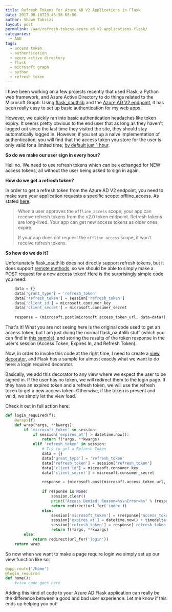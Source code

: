 ```yaml
---
title: Refresh Tokens for Azure AD V2 Applications in Flask
date: 2017-08-16T23:45:38-08:00
author: Shawn Tabrizi
layout: post
permalink: /aad/refresh-tokens-azure-ad-v2-applications-flask/
categories:
  - AAD
tags:
  - access token
  - authentication
  - azure active directory
  - flask
  - microsoft graph
  - python
  - refresh token
---
```


I have been working on a few projects recently that used Flask, a Python web framework, and Azure Active Directory to do things related to the Microsoft Graph. Using [flask_oauthlib](https://flask-oauthlib.readthedocs.io/en/latest/) and the [Azure AD V2 endpoint](https://docs.microsoft.com/en-us/azure/active-directory/develop/active-directory-appmodel-v2-overview), it has been really easy to set up basic authentication for my web apps.

However, we quickly ran into basic authentication headaches like token expiry. It seems pretty obvious to the end user that as long as they haven't logged out since the last time they visited the site, they should stay automatically logged in. However, if you set up a naive implementation of authentication, you will find that the access token you store for the user is only valid for a limited time; [by default just 1 hour](https://docs.microsoft.com/en-us/azure/active-directory/active-directory-configurable-token-lifetimes).

**So do we make our user sign in every hour?**

Hell no. We need to use refresh tokens which can be exchanged for NEW access tokens, all without the user being asked to sign in again.

**How do we get a refresh token?**

In order to get a refresh token from the Azure AD V2 endpoint, you need to make sure your application requests a specific scope: offline_access. As stated [here](https://docs.microsoft.com/en-us/azure/active-directory/develop/active-directory-v2-scopes#openid-connect-scopes):

> When a user approves the `offline_access` scope, your app can receive refresh tokens from the v2.0 token endpoint. Refresh tokens are long-lived. Your app can get new access tokens as older ones expire.
> 
> If your app does not request the `offline_access` scope, it won't receive refresh tokens.

**So how do we do it?**

Unfortunately flask_oauthlib does not directly support refresh tokens, but it does support [remote methods](https://flask-oauthlib.readthedocs.io/en/latest/client.html?highlight=post#invoking-remote-methods), so we should be able to simply make a POST request for a new access token! Here is the surprisingly simple code you need:

```python
    data = {}
    data['grant_type'] = 'refresh_token'
    data['refresh_token'] = session['refresh_token']
    data['client_id'] = microsoft.consumer_key
    data['client_secret'] = microsoft.consumer_secret
    
    response = (microsoft.post(microsoft.access_token_url, data=data)).data
```

That's it! What you are not seeing here is the original code used to get an access token, but I am just doing the normal flask_oauthlib stuff (which you can find in [this sample](https://github.com/Azure-Samples/active-directory-python-flask-graphapi-web-v2)), and storing the results of the token response in the user's session (Access Token, Expires In, and Refresh Token).

Now, in order to invoke this code at the right time, I need to create a [view decorator](http://flask.pocoo.org/docs/0.12/patterns/viewdecorators/), and Flask has a sample for almost exactly what we want to do here: a login required decorator.

Basically, we add this decorator to any view where we expect the user to be signed in. If the user has no token, we will redirect them to the login page. If they have an expired token and a refresh token, we will use the refresh token to get a new access token. Otherwise, if the token is present and valid, we simply let the view load.

Check it out in full action here:

```python
def login_required(f):
    @wraps(f)
    def wrap(*args, **kwargs):
        if 'microsoft_token' in session:
            if session['expires_at'] > datetime.now():
                return f(*args, **kwargs)
            elif 'refresh_token' in session:
                # Try to get a Refresh Token
                data = {}
                data['grant_type'] = 'refresh_token'
                data['refresh_token'] = session['refresh_token']
                data['client_id'] = microsoft.consumer_key
                data['client_secret'] = microsoft.consumer_secret

                response = (microsoft.post(microsoft.access_token_url, data=data)).data
                
                if response is None:
                    session.clear()
                    print("Access Denied: Reason=%s\nError=%s" % (response.get('error'),request.get('error_description')))
                    return redirect(url_for('index'))
                else:
                    session['microsoft_token'] = (response['access_token'], '')
                    session['expires_at'] = datetime.now() + timedelta(seconds=int(response['expires_in']))
                    session['refresh_token'] = response['refresh_token']
                    return f(*args, **kwargs)
        else:
            return redirect(url_for('login'))
    return wrap
```

So now when we want to make a page require login we simply set up our view function like so:

```python
@app.route('/home')
@login_required
def home():
    #view code goes here
```

Adding this kind of code to your Azure AD Flask application can really be the difference between a good and bad user experience. Let me know if this ends up helping you out!
